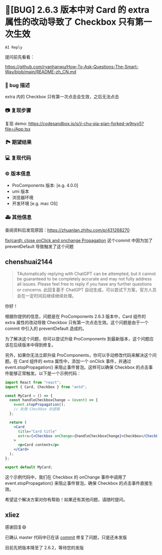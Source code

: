 # 🐛[BUG] 2.6.3 版本中对 Card 的 extra 属性的改动导致了 Checkbox 只有第一次生效

`AI Reply`

提问前先看看：

https://github.com/ryanhanwu/How-To-Ask-Questions-The-Smart-Way/blob/main/README-zh_CN.md

### 🐛 bug 描述

extra 内的 Checkbox 只有第一次点击会生效，之后无法点击

### 📷 复现步骤

复现 demo: https://codesandbox.io/s/ji-chu-qia-pian-forked-w9nyx5?file=/App.tsx

<!--
清晰描述复现步骤，让别人也能看到问题，如果可能，尽量提供可执行代码，
如：https://codesandbox.io/ 在此处创建一个 codesandbox，方便我们更快的排查和复现问题
-->

### 🏞 期望结果

<!--
描述你原本期望看到的结果
-->

### 💻 复现代码

<!--
提供可复现的代码，仓库，或线上示例
-->

### © 版本信息

- ProComponents 版本: [e.g. 4.0.0]
- umi 版本
- 浏览器环境
- 开发环境 [e.g. mac OS]

### 🚑 其他信息

查阅资料后发现原因：https://zhuanlan.zhihu.com/p/431268270

[fix(card): close onClick and onchange Propagation](https://github.com/ant-design/pro-components/commit/c86532f) 这个commit 中因为加了 preventDefault 导致触发了这个问题

<!--
如截图等其他信息可以贴在这里
-->

## chenshuai2144

> TAutomatically replying with ChatGPT can be attempted, but it cannot be guaranteed to be completely accurate and may not fully address all issues. Please feel free to reply if you have any further questions or concerns.
> 此回复基于 ChatGPT 自动生成，可以尝试下方案，官方人员会在一定时间后继续继续处理。

你好！

根据你提供的信息，问题是在 ProComponents 2.6.3 版本中，Card 组件的 extra 属性的改动导致 Checkbox 只有第一次点击生效。这个问题是由于一个 commit 中引入的 preventDefault 造成的。

为了解决这个问题，你可以尝试升级 ProComponents 到最新版本，这个问题应该在后续版本中得到修复。

另外，如果你无法立即升级 ProComponents，你可以手动修改代码来解决这个问题。在 Card 组件的 extra 属性中，添加一个 onClick 事件，并通过 event.stopPropagation() 来阻止事件冒泡。这样可以确保 Checkbox 的点击事件能够正常触发。以下是一个示例代码：

```jsx
import React from "react";
import { Card, Checkbox } from "antd";

const MyCard = () => {
  const handleCheckboxChange = (event) => {
    event.stopPropagation();
    // 处理 Checkbox 的逻辑
  };

  return (
    <Card
      title="Card title"
      extra={<Checkbox onChange={handleCheckboxChange}>Checkbox</Checkbox>}
    >
      <p>Card content</p>
    </Card>
  );
};

export default MyCard;
```

这个示例代码中，我们在 Checkbox 的 onChange 事件中调用了 event.stopPropagation() 来阻止事件冒泡，确保 Checkbox 的点击事件直接生效。

希望这个解决方案对你有帮助！如果还有其他问题，请随时提问。

## xliez

感谢回复😄

已确认 master 代码中已在该 [commit](https://github.com/ant-design/pro-components/commit/5f4bb4849ffd70f3fd44d0a73183dc38df30c87a) 修复了问题，只是还未发版

目前先把版本降至了 2.6.2，等待您的发版
